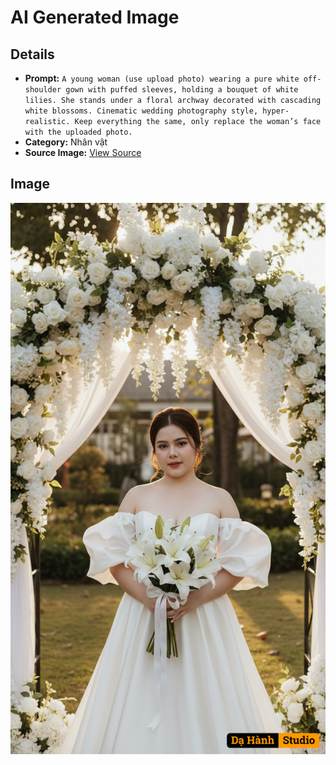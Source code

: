 # AI Generated Image

## Details
- **Prompt:** `A young woman (use upload photo) wearing a pure white off-shoulder gown with puffed sleeves, holding a bouquet of white lilies. She stands under a floral archway decorated with cascading white blossoms. Cinematic wedding photography style, hyper-realistic. Keep everything the same, only replace the woman’s face with the uploaded photo.
`
- **Category:** Nhân vật
- **Source Image:** [View Source](https://raw.githubusercontent.com/lenzcomvth/ImageLibrary/main/Female.png)

## Image
![AI Generated Image](./image-2025-10-03T09-24-37-207Z.png)